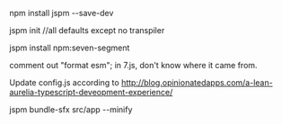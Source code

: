 npm install jspm --save-dev

jspm init  //all defaults except no transpiler

jspm install npm:seven-segment

comment out "format esm"; in 7.js, don't know where it came from.

Update config.js according to http://blog.opinionatedapps.com/a-lean-aurelia-typescript-deveopment-experience/

jspm bundle-sfx src/app --minify
